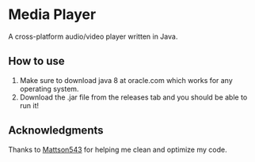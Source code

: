 # Media Player
A cross-platform audio/video player written in Java.

##  How to use
1. Make sure to download java 8 at oracle.com which works for any operating system.
2. Download the .jar file from the releases tab and you should be able to run it!

## Acknowledgments
Thanks to [Mattson543](https://github.com/mattson543) for helping me clean and optimize my code.

